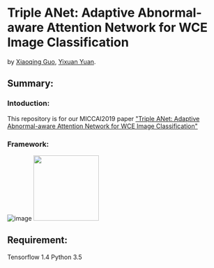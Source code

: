 # Triple ANet: Adaptive Abnormal-aware Attention Network for WCE Image Classification

by [Xiaoqing Guo](https://guo-xiaoqing.github.io/), [Yixuan Yuan](http://www.ee.cityu.edu.hk/~yxyuan/people/people.htm).

## Summary:
### Intoduction:
This repository is for our MICCAI2019 paper ["Triple ANet: Adaptive Abnormal-aware Attention Network for WCE Image Classification"]()
### Framework:
![image](https://github.com/Guo-Xiaoqing/Triple-ANet/tree/master/image/framework.png)
<img width="150" height="150" src="https://github.com/Guo-Xiaoqing/Triple-ANet/tree/master/image/framework.png"/>

## Requirement:
Tensorflow 1.4
Python 3.5
